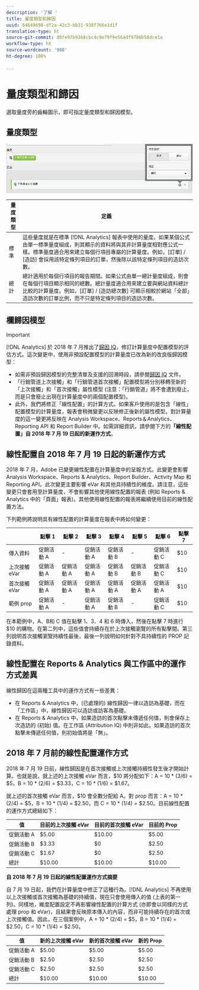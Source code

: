 ```yaml
---
description: '了解 '
title: 量度類型和歸因
uuid: 64649698-df2a-42c3-bb31-938f766e1d1f
translation-type: ht
source-git-commit: d0fe97b9368cbc4c9e79f9e56adf9786b58dce1a
workflow-type: ht
source-wordcount: '908'
ht-degree: 100%

---
```



# 量度類型和歸因

選取量度旁的齒輪圖示，即可指定量度類型和歸因模型。

## 量度類型

![](assets/cm_type_alloc.png)

| 量度類型 | 定義 |
|---|---|
| 標準 | 這些量度就是在標準 [!DNL Analytics] 報表中使用的量度。如果某個公式由單一標準量度組成，則其顯示的資料將與其非計算量度相對應公式一樣。標準量度適合用來建立每個行項目專屬的計算量度。例如，[訂單] / [造訪] 會採用該特定條列項目的訂單，然後除以該特定條列項目的造訪次數。 |
| 總計 | 總計適用於每個行項目的報告期間。如果公式由單一總計量度組成，則會在每個行項目顯示相同的總數。總計量度適合用來建立要與網站資料總計比較的計算量度。例如，[訂單] / [造訪總次數] 可顯示相較於網站「全部」造訪次數的訂單比例，而不只是特定條列項目的造訪次數。 |

## 欄歸因模型

>[!IMPORTANT]
>
>[!DNL Analytics] 於 2018 年 7 月推出了[歸因 IQ](https://docs.adobe.com/content/help/zh-Hant/analytics/analyze/analysis-workspace/panels/attribution/attribution.html)，修訂計算量度中配置模型的評估方式。這次變更中，使用非預設配置模型的計算量度已改為新的改良版歸因模型：
>
>* 如需非預設歸因模型的完整清單及支援的回溯時段，請參閱[歸因 IQ](https://docs.adobe.com/content/help/zh-Hant/analytics/analyze/analysis-workspace/panels/attribution/attribution.html) 文件。
>* 「行銷管道上次接觸」和「行銷管道首次接觸」配置模型將分別移轉至新的「上次接觸」和「首次接觸」屬性模型 (注意：「行銷管道」將不會遭到廢止，而是只會廢止出現在計算量度中的兩個配置模型)。
>* 此外，我們將修正「線性配置」的計算方式。如果客戶使用的是包含「線性」配置模型的計算量度，報表會稍微變更以反映修正後新的屬性模型。對計算量度的這一變更將反映在 Analysis Workspace、Reports＆Analytics、Reporting API 和 Report Builder 中。如需詳細資訊，請參閱下方的&#x200B;**「線性配置」自 2018 年 7 月 19 日起的新運作方式**。
>



## 線性配置自 2018 年 7 月 19 日起的新運作方式

2018 年 7 月，Adobe 已變更線性配置在計算量度中的呈報方式。此變更會影響 Analysis Workspace、Reports &amp; Analytics、Report Builder、Activity Map 和 Reporting API。此次變更主要影響 eVar 和其他具持續性的維度。請注意，這些變更只會套用至計算量度，不會影響其他使用線性配置的報表 (例如 Reports &amp; Analytics 中的「頁面」報表)。其他使用線性配置的報表將繼續使用目前的線性配置方法。

下列範例將說明具有線性配置的計算量度在報表中將如何變更：

|  | 點擊 1 | 點擊 2 | 點擊 3 | 點擊 4 | 點擊 5 | 點擊 6 | 點擊 7 |
|--- |--- |--- |--- |--- |--- |--- |--- |
| 傳入資料 | 促銷活動 A | - | 促銷活動 A | 促銷活動 B | - | 促銷活動 C | $10 |
| 上次接觸 eVar | 促銷活動 A | 促銷活動 A | 促銷活動 A | 促銷活動 B | 促銷活動 B | 促銷活動 C | $10 |
| 首次接觸 eVar | 促銷活動 A | 促銷活動 A | 促銷活動 A | 促銷活動 A | 促銷活動 A | 促銷活動 A | $10 |
| 範例 prop | 促銷活動 A | - | 促銷活動 A | 促銷活動 B | - | 促銷活動 C | $10 |

在本範例中，A、B和 C 值在點擊 1、3、4 和 6 時傳入，然後在點擊 7 時進行 $10 的購物。在第二列中，這些值會持續存在於上次接觸瀏覽的所有點擊間。第三列說明首次接觸瀏覽持續性最後，最後一列說明如何針對不具持續性的 PROP 記錄資料。

## 線性配置在 Reports &amp; Analytics 與工作區中的運作方式差異

線性歸因在這兩種工具中的運作方式有一些差異：

* 在 Reports &amp; Analytics 中，(已處理的) 線性歸因一律以造訪為基礎，而在「工作區」中，線性歸因可以造訪或訪客為基礎。
* 在 Reports &amp; Analytics 中，如果造訪的首次點擊未傳遞任何值，則會保存上次造訪的 (初始) 值。在工作區 (Attribution IQ) 中則非如此。如果造訪的首次點擊未傳遞任何值，則初始值將是「無」。

## 2018 年 7 月前的線性配置運作方式

2018 年 7 月 19 日前，線性歸因是在首次接觸或上次接觸持續性發生後才開始計算。也就是說，就上述的上次接觸 eVar 而言，$10 將分配如下：A = 10 * (3/6) = $5，B = 10 * (2/6) = $3.33，C = 10 * (1/6) = $1.67。

就上述的首次接觸 eVar 而言，$10 會全數分配給 A。對 prop 而言：A = 10 * (2/4) = $5，B = 10 * (1/4) = $2.50，而 C = 10 * (1/4) = $2.50。目前線性配置的運作方式總結如下：

| 值 | 目前的上次接觸 eVar | 目前的首次接觸 eVar | 目前的 Prop |
|---|---|---|---|
| 促銷活動 A | $5.00 | $10.00 | $5.00 |
| 促銷活動 B | $3.33 | $0 | $2.50 |
| 促銷活動 C | $1.67 | $0 | $2.50 |
| 總計 | $10.00 | $10.00 | $10.00 |

**自 2018 年 7 月 19 日起的線性配置運作方式摘要**

自 7 月 19 日起，我們在計算量度中修正了這種行為。[!DNL Analytics] 不再使用以上次接觸或首次接觸為基礎的持續值，現在只會使用傳入的值 (上表的第一列)。同樣地，維度配置設定不再影響線性配置的計算方式 (亦即會以同樣的方式處理 prop 和 eVar)，且結果會反映原本傳入的內容，而非可能持續存在的首次或上次接觸值。因此，在三個案例中，A = 10 * (2/4) = $5，B = 10 * (1/4) = $2.50，C = 10 * (1/4) = $2.50。

| 值 | 新的上次接觸 eVar | 新的首次接觸 eVar | 新的 Prop |
|---|---|---|---|
| 促銷活動 A | $5.00 | $5.00 | $5.00 |
| 促銷活動 B | $2.50 | $2.50 | $2.50 |
| 促銷活動 C | $2.50 | $2.50 | $2.50 |
| 總計 | $10.00 | $10.00 | $10.00 |

